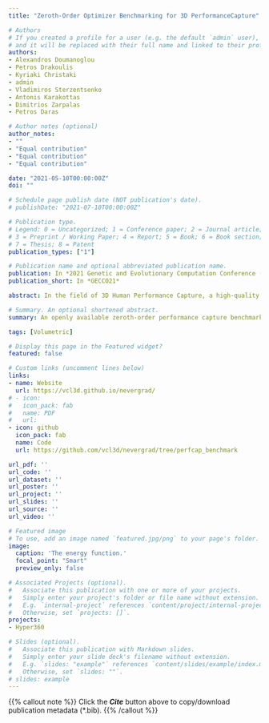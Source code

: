 ```yaml
---
title: "Zeroth-Order Optimizer Benchmarking for 3D PerformanceCapture"

# Authors
# If you created a profile for a user (e.g. the default `admin` user), write the username (folder name) here 
# and it will be replaced with their full name and linked to their profile.
authors:
- Alexandros Doumanoglou
- Petros Drakoulis
- Kyriaki Christaki
- admin
- Vladimiros Sterzentsenko
- Antonis Karakottas
- Dimitrios Zarpalas
- Petros Daras

# Author notes (optional)
author_notes:
- ""
- "Equal contribution"
- "Equal contribution"
- "Equal contribution"

date: "2021-05-10T00:00:00Z"
doi: ""

# Schedule page publish date (NOT publication's date).
# publishDate: "2021-07-10T00:00:00Z"

# Publication type.
# Legend: 0 = Uncategorized; 1 = Conference paper; 2 = Journal article;
# 3 = Preprint / Working Paper; 4 = Report; 5 = Book; 6 = Book section;
# 7 = Thesis; 8 = Patent
publication_types: ["1"]

# Publication name and optional abbreviated publication name.
publication: In *2021 Genetic and Evolutionary Computation Conference (GECCO) *
publication_short: In *GECCO21*

abstract: In the field of 3D Human Performance Capture, a high-quality 3D scan of the performer is rigged and skinned to an animatable 3D template mesh that is subsequently fitted to the captured performance’s RGB-D data. Template fitting is accomplished via solving for the template’s pose parameters that better explain the performance data at each recorded frame. In this paper, we challenge open implementations of zeroth-order optimizers to solve the template fitting problem in a human performance capture dataset. The objective function that we employ approximates, the otherwise costly to evaluate, 3D RMS hausdorff distance between the animated template and the 3D mesh reconstructed from the depth data (target mesh) at an individual recorded frame. We distinguish and benchmark the optimizers, in three different real-world scenarios, two of which are based on the geometric proximity of the template to the target in individual frames, while in the third one we fit the template sequentially to all target frames of the recorded sequence. Conclusions of this work can serve as a reference for future optimizer implementations and our findings can serve as a baseline for future multi-objective optimization approaches. We make part of our benchmark and experiment setup publicly available (https://github.com/VCL3D/nevergrad, https://github.com/VCL3D/PerformanceCapture/releases/).

# Summary. An optional shortened abstract.
summary: An openly available zeroth-order performance capture benchmark integrated in the nevergrad platform.

tags: [Volumetric]

# Display this page in the Featured widget?
featured: false

# Custom links (uncomment lines below)
links:
- name: Website
  url: https://vcl3d.github.io/nevergrad/
# - icon:
#   icon_pack: fab
#   name: PDF
#   url: 
- icon: github
  icon_pack: fab
  name: Code
  url: https://github.com/vcl3d/nevergrad/tree/perfcap_benchmark

url_pdf: ''
url_code: ''
url_dataset: ''
url_poster: ''
url_project: ''
url_slides: ''
url_source: ''
url_video: ''

# Featured image
# To use, add an image named `featured.jpg/png` to your page's folder. 
image:
  caption: 'The energy function.'
  focal_point: "Smart"
  preview_only: false

# Associated Projects (optional).
#   Associate this publication with one or more of your projects.
#   Simply enter your project's folder or file name without extension.
#   E.g. `internal-project` references `content/project/internal-project/index.md`.
#   Otherwise, set `projects: []`.
projects:
- Hyper360

# Slides (optional).
#   Associate this publication with Markdown slides.
#   Simply enter your slide deck's filename without extension.
#   E.g. `slides: "example"` references `content/slides/example/index.md`.
#   Otherwise, set `slides: ""`.
# slides: example
---
```


{{% callout note %}}
Click the ***Cite*** button above to copy/download publication metadata (*.bib).
{{% /callout %}}

<!-- 
{{% callout note %}}
Create your slides in Markdown - click the *Slides* button to check out the example.
{{% /callout %}}

Supplementary notes can be added here, including [code, math, and images](https://wowchemy.com/docs/writing-markdown-latex/). 
-->

